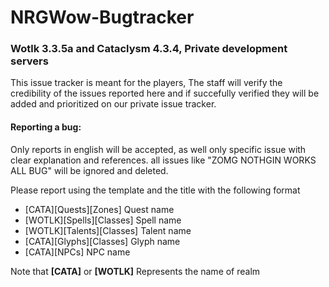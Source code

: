 # NRGWow-Bugtracker
### Wotlk 3.3.5a and Cataclysm 4.3.4, Private development servers
This issue tracker is meant for the players, The staff will verify the credibility of the issues reported here
and if succefully verified they will be added and prioritized on our private issue tracker.

#### Reporting a bug:
Only reports in english will be accepted, as well only specific issue with clear explanation and references.
all issues like "ZOMG NOTHGIN WORKS ALL BUG" will be ignored and deleted.

Please report using the template and the title with the following format
* [CATA][Quests][Zones] Quest name
* [WOTLK][Spells][Classes] Spell name
* [WOTLK][Talents][Classes] Talent name
* [CATA][Glyphs][Classes] Glyph name
* [CATA][NPCs] NPC name

Note that **[CATA]** or **[WOTLK]** Represents the name of realm

